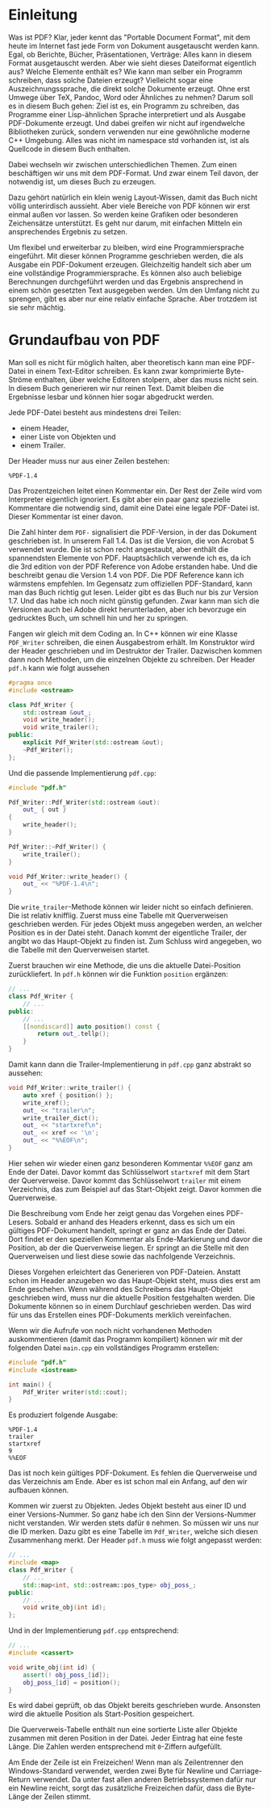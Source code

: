 # Einleitung

Was ist PDF?
Klar, jeder kennt das "Portable Document Format",
mit dem heute im Internet fast jede Form von Dokument
ausgetauscht werden kann.
Egal, ob Berichte, Bücher, Präsentationen, Verträge:
Alles kann in diesem Format ausgetauscht werden.
Aber wie sieht dieses Dateiformat eigentlich aus?
Welche Elemente enthält es?
Wie kann man selber ein Programm schreiben,
dass solche Dateien erzeugt?
Vielleicht sogar eine Auszeichnungssprache,
die direkt solche Dokumente erzeugt.
Ohne erst Umwege über TeX, Pandoc, Word oder Ähnliches zu nehmen?
Darum soll es in diesem Buch gehen:
Ziel ist es, ein Programm zu schreiben,
das Programme einer Lisp-ähnlichen Sprache interpretiert
und als Ausgabe PDF-Dokumente erzeugt.
Und dabei greifen wir nicht auf irgendwelche Bibliotheken zurück,
sondern verwenden nur eine gewöhnliche moderne C++ Umgebung.
Alles was nicht im namespace std vorhanden ist,
ist als Quellcode in diesem Buch enthalten.

Dabei wechseln wir zwischen unterschiedlichen Themen.
Zum einen beschäftigen wir uns mit dem PDF-Format.
Und zwar einem Teil davon, der notwendig ist,
um dieses Buch zu erzeugen.

Dazu gehört natürlich ein klein wenig Layout-Wissen,
damit das Buch nicht völlig unterirdisch aussieht.
Aber viele Bereiche von PDF können wir erst einmal außen vor lassen.
So werden keine Grafiken oder besonderen Zeichensätze unterstützt.
Es geht nur darum,
mit einfachen Mitteln ein ansprechendes Ergebnis zu setzen.

Um flexibel und erweiterbar zu bleiben,
wird eine Programmiersprache eingeführt.
Mit dieser können Programme geschrieben werden,
die als Ausgabe ein PDF-Dokument erzeugen.
Gleichzeitig handelt sich aber um eine vollständige Programmiersprache.
Es können also auch beliebige Berechnungen durchgeführt werden
und das Ergebnis ansprechend in einem schön gesetzten Text ausgegeben werden.
Um den Umfang nicht zu sprengen,
gibt es aber nur eine relativ einfache Sprache.
Aber trotzdem ist sie sehr mächtig.

# Grundaufbau von PDF

Man soll es nicht für möglich halten,
aber theoretisch kann man eine PDF-Datei in einem Text-Editor schreiben.
Es kann zwar komprimierte Byte-Ströme enthalten,
über welche Editoren stolpern,
aber das muss nicht sein.
In diesem Buch generieren wir nur reinen Text.
Damit bleiben die Ergebnisse lesbar und können hier sogar abgedruckt werden.

Jede PDF-Datei besteht aus mindestens drei Teilen:

* einem Header,
* einer Liste von Objekten und
* einem Trailer.

Der Header muss nur aus einer Zeilen bestehen:

```
%PDF-1.4
```

Das Prozentzeichen leitet einen Kommentar ein.
Der Rest der Zeile wird vom Interpreter eigentlich ignoriert.
Es gibt aber ein paar ganz spezielle Kommentare die notwendig sind,
damit eine Datei eine legale PDF-Datei ist.
Dieser Kommentar ist einer davon.

Die Zahl hinter dem `PDF-` signalisiert die PDF-Version,
in der das Dokument geschrieben ist.
In unserem Fall 1.4.
Das ist die Version, die von Acrobat 5 verwendet wurde.
Die ist schon recht angestaubt,
aber enthält die spannendsten Elemente von PDF.
Hauptsächlich verwende ich es,
da ich die 3rd edition von der PDF Reference von Adobe erstanden habe.
Und die beschreibt genau die Version 1.4 von PDF.
Die PDF Reference kann ich wärmstens empfehlen.
Im Gegensatz zum offiziellen PDF-Standard,
kann man das Buch richtig gut lesen.
Leider gibt es das Buch nur bis zur Version 1.7.
Und das habe ich noch nicht günstig gefunden.
Zwar kann man sich die Versionen auch bei Adobe direkt herunterladen,
aber ich bevorzuge ein gedrucktes Buch,
um schnell hin und her zu springen.

Fangen wir gleich mit dem Coding an.
In C++ können wir eine Klasse `PDF_Writer` schreiben,
die einen Ausgabestrom erhält.
Im Konstruktor wird der Header geschrieben
und im Destruktor der Trailer.
Dazwischen kommen dann noch Methoden,
um die einzelnen Objekte zu schreiben.
Der Header `pdf.h` kann wie folgt aussehen

```c++
#pragma once
#include <ostream>

class Pdf_Writer {
	std::ostream &out_;
	void write_header();
	void write_trailer();
public:
	explicit Pdf_Writer(std::ostream &out);
	~Pdf_Writer();
};
```

Und die passende Implementierung `pdf.cpp`:

```c++
#include "pdf.h"

Pdf_Writer::Pdf_Writer(std::ostream &out):
	out_ { out }
{
	write_header();
}

Pdf_Writer::~Pdf_Writer() {
	write_trailer();
}

void Pdf_Writer::write_header() {
	out_ << "%PDF-1.4\n";
}
```

Die `write_trailer`-Methode können wir leider nicht so einfach definieren.
Die ist relativ knifflig.
Zuerst muss eine Tabelle mit Querverweisen geschrieben werden.
Für jedes Objekt muss angegeben werden,
an welcher Position es in der Datei steht.
Danach kommt der eigentliche Trailer,
der angibt wo das Haupt-Objekt zu finden ist.
Zum Schluss wird angegeben, wo die Tabelle mit den Querverweisen startet.

Zuerst brauchen wir eine Methode, die uns die aktuelle Datei-Position
zurückliefert.
In `pdf.h` können wir die Funktion `position` ergänzen:

```c++
// ...
class Pdf_Writer {
	// ...
public:
	// ...
	[[nondiscard]] auto position() const {
		return out_.tellp();
	}
}
```

Damit kann dann die Trailer-Implementierung in `pdf.cpp` ganz abstrakt so
aussehen:

```c++
void Pdf_Writer::write_trailer() {
	auto xref { position() };
	write_xref();
	out_ << "trailer\n";
	write_trailer_dict();
	out_ << "startxref\n";
	out_ << xref << '\n';
	out_ << "%%EOF\n";
}
```

Hier sehen wir wieder einen ganz besonderen Kommentar `%%EOF` ganz am Ende
der Datei.
Davor kommt das Schlüsselwort `startxref` mit dem Start der Querverweise.
Davor kommt das Schlüsselwort `trailer` mit einem Verzeichnis, das zum
Beispiel auf das Start-Objekt zeigt.
Davor kommen die Querverweise.

Die Beschreibung vom Ende her zeigt genau das Vorgehen eines PDF-Lesers.
Sobald er anhand des Headers erkennt,
dass es sich um ein gültiges PDF-Dokument handelt,
springt er ganz an das Ende der Datei.
Dort findet er den speziellen Kommentar als Ende-Markierung 
und davor die Position, ab der die Querverweise liegen.
Er springt an die Stelle mit den Querverweisen und liest diese
sowie das nachfolgende Verzeichnis.

Dieses Vorgehen erleichtert das Generieren von PDF-Dateien.
Anstatt schon im Header anzugeben wo das Haupt-Objekt steht,
muss dies erst am Ende geschehen.
Wenn während des Schreibens das Haupt-Objekt geschrieben wird,
muss nur die aktuelle Position festgehalten werden.
Die Dokumente können so in einem Durchlauf geschrieben werden.
Das wird für uns das Erstellen eines PDF-Dokuments merklich vereinfachen.

Wenn wir die Aufrufe von noch nicht vorhandenen Methoden auskommentieren
(damit das Programm kompiliert) können wir mit der folgenden Datei `main.cpp`
ein vollständiges Programm erstellen:

```c++
#include "pdf.h"
#include <iostream>

int main() {
	Pdf_Writer writer(std::cout);
}
```

Es produziert folgende Ausgabe:

```
%PDF-1.4
trailer
startxref
9
%%EOF
```

Das ist noch kein gültiges PDF-Dokument.
Es fehlen die Querverweise und das Verzeichnis am Ende.
Aber es ist schon mal ein Anfang,
auf den wir aufbauen können.

Kommen wir zuerst zu Objekten.
Jedes Objekt besteht aus einer ID und einer Versions-Nummer.
So ganz habe ich den Sinn der Versions-Nummer nicht verstanden.
Wir werden stets dafür `0` nehmen.
So müssen wir uns nur die ID merken.
Dazu gibt es eine Tabelle im `Pdf_Writer`,
welche sich diesen Zusammenhang merkt.
Der Header `pdf.h` muss wie folgt angepasst werden:

```c++
// ...
#include <map>
class Pdf_Writer {
	// ...
	std::map<int, std::ostream::pos_type> obj_poss_;
public:
	// ...
	void write_obj(int id);
};
```

Und in der Implementierung `pdf.cpp` entsprechend:

```c++
// ...
#include <cassert>

void write_obj(int id) {
	assert(! obj_poss_[id]);
	obj_poss_[id] = position();
}
```

Es wird dabei geprüft,
ob das Objekt bereits geschrieben wurde.
Ansonsten wird die aktuelle Position als Start-Position gespeichert.

Die Querverweis-Tabelle enthält nun eine sortierte Liste aller Objekte
zusammen mit deren Position in der Datei.
Jeder Eintrag hat eine feste Länge.
Die Zahlen werden entsprechend mit `0`-Ziffern aufgefüllt.

Am Ende der Zeile ist ein Freizeichen!
Wenn man als Zeilentrenner den Windows-Standard verwendet,
werden zwei Byte für Newline und Carriage-Return verwendet.
Da unter fast allen anderen Betriebssystemen dafür nur ein Newline reicht,
sorgt das zusätzliche Freizeichen dafür,
dass die Byte-Länge der Zeilen stimmt.
